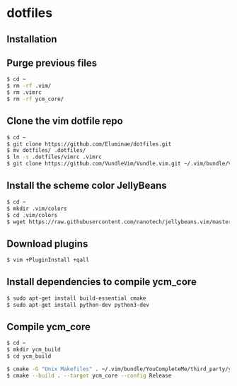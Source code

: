 # dotfiles

Installation
------------

Purge previous files
--------------------

``` sh
$ cd ~
$ rm -rf .vim/
$ rm .vimrc
$ rm -rf ycm_core/
```

Clone the vim dotfile repo
--------------------------

``` sh
$ cd ~
$ git clone https://github.com/Eluminae/dotfiles.git
$ mv dotfiles/ .dotfiles/
$ ln -s .dotfiles/vimrc .vimrc
$ git clone https://github.com/VundleVim/Vundle.vim.git ~/.vim/bundle/Vundle.vim
```

Install the scheme color JellyBeans
-----------------------------------

``` sh
$ cd ~
$ mkdir .vim/colors
$ cd .vim/colors
$ wget https://raw.githubusercontent.com/nanotech/jellybeans.vim/master/colors/jellybeans.vim
```

Download plugins
----------------
``` sh
$ vim +PluginInstall +qall
```

Install dependencies to compile ycm_core
----------------------------------------

``` sh
$ sudo apt-get install build-essential cmake
$ sudo apt-get install python-dev python3-dev
```

Compile ycm_core
----------------

``` sh
$ cd ~
$ mkdir ycm_build
$ cd ycm_build

$ cmake -G "Unix Makefiles" . ~/.vim/bundle/YouCompleteMe/third_party/ycmd/cpp
$ cmake --build . --target ycm_core --config Release
```
